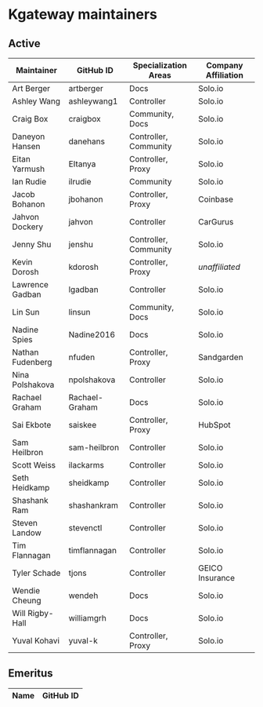 # Kgateway maintainers

## Active

<!---
Please keep the table sorted.
-->

| Maintainer | GitHub ID | Specialization Areas | Company Affiliation |
| ---- | ---- | ---- | ---- |
| Art Berger | artberger | Docs | Solo.io |
| Ashley Wang | ashleywang1 | Controller | Solo.io |
| Craig Box | craigbox | Community, Docs | Solo.io |
| Daneyon Hansen | danehans | Controller, Community | Solo.io |
| Eitan Yarmush | EItanya | Controller, Proxy | Solo.io |
| Ian Rudie | ilrudie | Community | Solo.io |
| Jacob Bohanon | jbohanon | Controller, Proxy  | Coinbase |
| Jahvon Dockery | jahvon | Controller | CarGurus |
| Jenny Shu | jenshu | Controller, Community | Solo.io |
| Kevin Dorosh | kdorosh | Controller, Proxy | _unaffiliated_ |
| Lawrence Gadban | lgadban | Controller | Solo.io |
| Lin Sun | linsun | Community, Docs | Solo.io |
| Nadine Spies | Nadine2016 | Docs | Solo.io |
| Nathan Fudenberg | nfuden | Controller, Proxy | Sandgarden |
| Nina Polshakova | npolshakova | Controller | Solo.io |
| Rachael Graham | Rachael-Graham | Docs | Solo.io |
| Sai Ekbote | saiskee | Controller, Proxy | HubSpot |
| Sam Heilbron | sam-heilbron | Controller | Solo.io |
| Scott Weiss | ilackarms | Controller | Solo.io |
| Seth Heidkamp | sheidkamp | Controller | Solo.io |
| Shashank Ram | shashankram | Controller | Solo.io |
| Steven Landow | stevenctl | Controller | Solo.io |
| Tim Flannagan | timflannagan | Controller | Solo.io |
| Tyler Schade | tjons | Controller | GEICO Insurance |
| Wendie Cheung | wendeh | Docs | Solo.io |
| Will Rigby-Hall | williamgrh | Docs | Solo.io |
| Yuval Kohavi | yuval-k | Controller, Proxy | Solo.io |

## Emeritus

| Name | GitHub ID |
| ---- | ---- |

